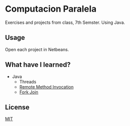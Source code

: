 # Computacion Paralela
Exercises and projects from class, 7th Semster. Using Java.

## Usage
Open each project in Netbeans.

## What have I learned?
* Java
  * Threads
  * [Remote Method Invocation](https://en.wikipedia.org/wiki/Java_remote_method_invocation)
  * [Fork Join](https://en.wikipedia.org/wiki/Fork%E2%80%93join_model)

## License
[MIT](https://choosealicense.com/licenses/mit/)

